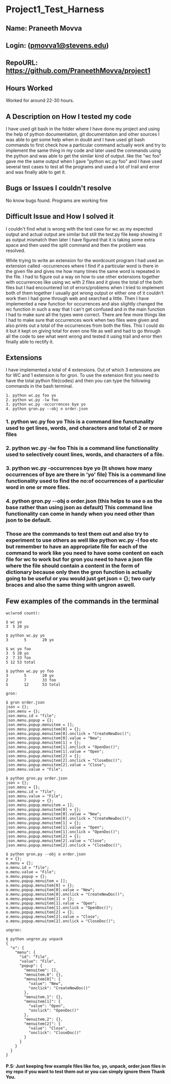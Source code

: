 # Project1_Test_Harness

## Name: Praneeth Movva             
## Login: (pmovva1@stevens.edu)

## RepoURL:  https://github.com/PraneethMovva/project1

## Hours Worked
Worked for around 22-30 hours.

## A Description on How I tested my code
 I have used git bash in the folder where I have done my project and using the help of python documentation, git documentation and other sources I was able to get some help when in doubt and I have used git bash commands to first check how a particular command actually work and try to implement the same thing in my code and later used the commands using the python and was able to get the similar kind of output. like the "wc foo" gave me the same output when I gave "python wc.py foo" and I have used several test cases to test all the programs and used a lot of trail and error and was finally able to get it.

## Bugs or Issues I couldn't resolve
No know bugs found. Programs are working fine

## Difficult Issue and How I solved it 
I couldn't find what is wrong with the test case for wc as my expected output and actual output are similar but still the test.py file keep showing it as output mismatch then later I have figured that it is taking some extra space and then used the split command and then the problem was resolved.

While trying to write an extension for the wordcount program I had used an extension called -occurrences where I find if a particular word is there in the given file and gives me how many times the same word is repeated in the file. I had to figure out a way on how to use other extensions together with occurrences like using wc with 2 files and it gives the total of the both files but I had encountered lot of errors/problems when I tried to implement both of them together I usually got wrong output or either one of it couldn't work then I had gone through web and searched a little. Then I have implemented a new function for occurrences and also slightly changed the wc function in such a way that I can't get confused and in the main function I had to make sure all the types were correct. There are few more things like I had to make sure that occurrences work when two files were given and also prints out a total of the occurrences from both the files. This I could do it but it kept on giving total for even one file as well and had to go through all the code to see what went wrong and tested it using trail and error then finally able to rectify it.

## Extensions
I have implemented a total of 4 extensions. Out of which 3 extensions are for WC and 1 extension is for gron. To use the extension first you need to have the total python file(codes) and then you can type the following commands in the bash terminal.
```
1. python wc.py foo yo
2. python wc.py -lw foo
3. python wc.py -occurrences bye yo
4. python gron.py --obj o order.json
```
### 1. python wc.py foo yo This is a command line functunality used to get lines, words, and characters and total of 2 or more files
### 2. python wc.py -lw foo This is a command line functionality used to selectively count lines, words, and characters of a file.
### 3. python wc.py -occurrences bye yo (It shows how many occurrences of bye are there in 'yo' file) This is a command line functionality used to find the no:of occurrences of a particular word in one or more files.
### 4. python gron.py --obj o order.json     (this helps to use o as the base rather than using json as default) This command line functionality can come in handy when you need other than json to be default.

### Those are the commands to test them out and also try to experiment to use others as well like python wc.py -l foo etc but remember to have an appropriate file for each of the command to work like you need to have some content on each file for wc to work but for gron you need to have a json file where the file should contain a content in the form of dictionary because only then the gron function is actually going to be useful or you would just get json = {}; two curly braces and also the same thing with ungron aswell.

## Few examples of the commands in the terminal
```
wc(wrod count):

$ wc yo
3  5 20 yo

$ python wc.py yo
3       5       20 yo

$ wc yo foo
3  5 20 yo
2  7 33 foo
5 12 53 total

$ python wc.py yo foo
3       5       20 yo
2       7       33 foo
5       12      53 total

gron:

$ gron order.json
json = {};
json.menu = {};
json.menu.id = "file";
json.menu.popup = {};
json.menu.popup.menuitem = [];
json.menu.popup.menuitem[0] = {};
json.menu.popup.menuitem[0].onclick = "CreateNewDoc()";
json.menu.popup.menuitem[0].value = "New";
json.menu.popup.menuitem[1] = {};
json.menu.popup.menuitem[1].onclick = "OpenDoc()";
json.menu.popup.menuitem[1].value = "Open";
json.menu.popup.menuitem[2] = {};
json.menu.popup.menuitem[2].onclick = "CloseDoc()";
json.menu.popup.menuitem[2].value = "Close";
json.menu.value = "File";

$ python gron.py order.json
json = {};
json.menu = {};
json.menu.id = "file";
json.menu.value = "File";
json.menu.popup = {};
json.menu.popup.menuitem = [];
json.menu.popup.menuitem[0] = {};
json.menu.popup.menuitem[0].value = "New";
json.menu.popup.menuitem[0].onclick = "CreateNewDoc()";
json.menu.popup.menuitem[1] = {};
json.menu.popup.menuitem[1].value = "Open";
json.menu.popup.menuitem[1].onclick = "OpenDoc()";
json.menu.popup.menuitem[2] = {};
json.menu.popup.menuitem[2].value = "Close";
json.menu.popup.menuitem[2].onclick = "CloseDoc()";

$ python gron.py --obj o order.json
o = {};
o.menu = {};
o.menu.id = "file";
o.menu.value = "File";
o.menu.popup = {};
o.menu.popup.menuitem = [];
o.menu.popup.menuitem[0] = {};
o.menu.popup.menuitem[0].value = "New";
o.menu.popup.menuitem[0].onclick = "CreateNewDoc()";
o.menu.popup.menuitem[1] = {};
o.menu.popup.menuitem[1].value = "Open";
o.menu.popup.menuitem[1].onclick = "OpenDoc()";
o.menu.popup.menuitem[2] = {};
o.menu.popup.menuitem[2].value = "Close";
o.menu.popup.menuitem[2].onclick = "CloseDoc()";

ungron:

$ python ungron.py unpack
{
  "o": {
    "menu": {
      "id": "file",
      "value": "File",
      "popup": {
        "menuitem": [],
        "menuitem.0": {},
        "menuitem[0]": {
          "value": "New",
          "onclick": "CreateNewDoc()"
        },
        "menuitem.1": {},
        "menuitem[1]": {
          "value": "Open",
          "onclick": "OpenDoc()"
        },
        "menuitem.2": {},
        "menuitem[2]": {
          "value": "Close",
          "onclick": "CloseDoc()"
        }
      }
    }
  }
}

```

#### P.S: Just keeping few example files like foo, yo, unpack, order.json files in my repo if you want to test them out or you can simply ignore them Thank You.
